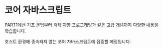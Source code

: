 # 코어 자바스크립트 

PART1에선 기초 문법부터 객체 지향 프로그래밍과 같은 고급 개념까지 다양한 내용을 학습합니다.

호스트 환경에 종속되지 않는 코어 자바스크립트에 집중할 예정입니다.

